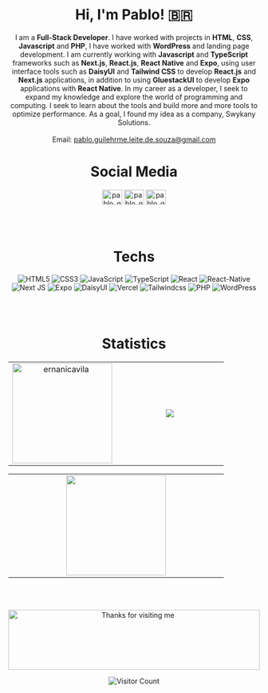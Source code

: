 <div align='center'>

# Hi, I'm Pablo! 🇧🇷

I am a **Full-Stack Developer**. I have worked with projects in **HTML**, **CSS**, **Javascript** and **PHP**, I have worked with **WordPress** and landing page development. I am currently working with **Javascript** and **TypeScript** frameworks such as **Next.js**, **React.js**, **React Native** and **Expo**, using user interface tools such as **DaisyUI** and **Tailwind CSS** to develop **React.js** and **Next.js** applications, in addition to using **GluestackUI** to develop **Expo** applications with **React Native**.
In my career as a developer, I seek to expand my knowledge and explore the world of programming and computing. I seek to learn about the tools and build more and more tools to optimize performance. As a goal, I found my idea as a company, Swykany Solutions.
 <br />
	 <br />
	Email: pablo.guilehrme.leite.de.souza@gmail.com
	<br />

# Social Media
<p align="center">
<a href="https://linkedin.com/in/pablo-guilherme-leite-de-souza](https://www.linkedin.com/in/pablo-guilherme-leite-de-souza-b09012208" target="_blank"><img align="center" src="https://raw.githubusercontent.com/rahuldkjain/github-profile-readme-generator/master/src/images/icons/Social/linked-in-alt.svg" alt="pablo_guilherme" height="30" width="40" /></a>
<a href="https://instagram.com/pablo_guilherme05" target="_blank"><img align="center" src="https://raw.githubusercontent.com/rahuldkjain/github-profile-readme-generator/master/src/images/icons/Social/instagram.svg" alt="pablo_guilherme05" height="30" width="40" /></a>
<a href="https://facebook.com/pabloguilherme.leitedesouza.37" target="_blank"><img align="center" src="https://raw.githubusercontent.com/rahuldkjain/github-profile-readme-generator/master/src/images/icons/Social/facebook.svg" alt="pablo_guilherme" height="30" width="40" /></a>
</p>

 <br /> <br />
# Techs
![HTML5](https://img.shields.io/badge/html5-%23E34F26.svg?style=for-the-badge&logo=html5&logoColor=white)
![CSS3](https://img.shields.io/badge/css3-%231572B6.svg?style=for-the-badge&logo=css3&logoColor=white)
![JavaScript](https://img.shields.io/badge/javascript-%23323330.svg?style=for-the-badge&logo=javascript&logoColor=%23F7DF1E)
![TypeScript](https://img.shields.io/badge/typescript-%23007ACC.svg?style=for-the-badge&logo=typescript&logoColor=white)
![React](https://img.shields.io/badge/react-%2320232a.svg?style=for-the-badge&logo=react&logoColor=%2361DAFB)
![React-Native](https://img.shields.io/badge/react%20native-%2320232a.svg?style=for-the-badge&logo=react&logoColor=%2361DAFB)
![Next JS](https://img.shields.io/badge/Next-black?style=for-the-badge&logo=next.js&logoColor=white)
![Expo](https://img.shields.io/badge/expo-%2320232a.svg?style=for-the-badge&logo=expo&logoColor=%23FFFFFF)
![DaisyUI](https://img.shields.io/badge/daisyui-%23D1C5.svg?style=for-the-badge&logo=daisyui&logoColor=white)
![Vercel](https://img.shields.io/badge/vercel-%23000000.svg?style=for-the-badge&logo=vercel&logoColor=white)
![Tailwindcss](https://img.shields.io/badge/-Tailwindcss-202020?style=for-the-badge&logo=tailwindcss&logoColor=cyan)
![PHP](https://img.shields.io/badge/-PHP-202020?style=for-the-badge&logo=php&logoColor=blue)
![WordPress](https://img.shields.io/badge/-Wordpress-202020?style=for-the-badge&logo=wordpress&logoColor=cyan)



 <br /> <br />
# Statistics
  
<table>
				<tr>
					<td width="50%" align="center" vertical-align="middle">
						<img
							height="200em"
							align="center"
							src="https://github-readme-streak-stats.herokuapp.com/?user=PabloGLeiteDesouza&theme=dark"
							alt="ernanicavila"
						/>
					</td>
					<td width="50%" align="center" vertical-align="middle">
						<img
							heigth="200em"
							align="center"
							src="https://github-readme-stats.vercel.app/api?username=PabloGLeitedeSouza&show_icons=true&theme=dark"
						/>
					</td>
				</tr>
			</table>
		<table>
				<tr>
					<td width="50%" align="center" vertical-align="middle">
						<img
							height="200em"
							align="center"
							src="https://github-readme-stats.vercel.app/api/top-langs/?username=PabloGLeiteDeSouza&theme=dark&layout=compact"
						/>
					</td>
				</tr>
			</table>

  


 <br /> <br />
 
 
 
 <img height="120" alt="Thanks for visiting me" width="100%" src="https://raw.githubusercontent.com/BrunnerLivio/brunnerlivio/master/images/marquee.svg" />
<br />

![Visitor Count](https://profile-counter.glitch.me/PabloGLeiteDeSouza/count.svg)


</div>

<!---
PabloGLeiteDeSouza/PabloGLeiteDeSouza is a ✨ special ✨ repository because its `README.md` (this file) appears on your GitHub profile.
You can click the Preview link to take a look at your changes.
--->
